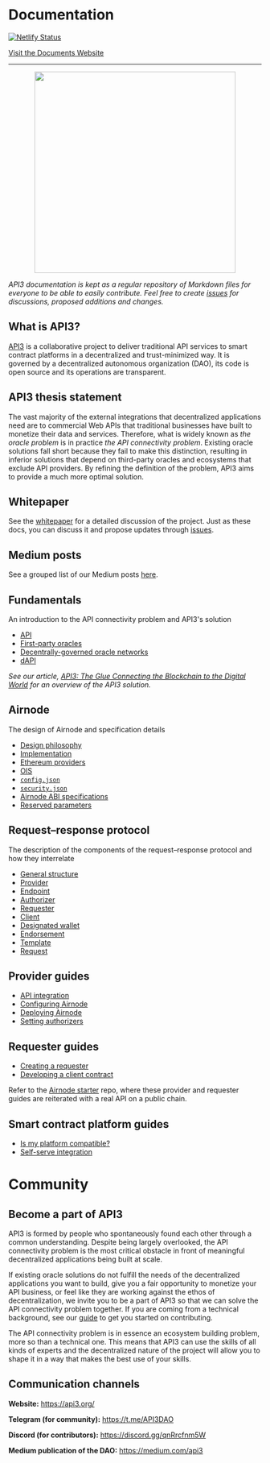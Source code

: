 # Documentation



[![Netlify Status](https://api.netlify.com/api/v1/badges/d4a76c59-4220-43f3-a512-a42dc58e758d/deploy-status)](https://app.netlify.com/sites/wyo-prod/deploys)

[Visit the Documents Website](https://wyo-prod.netlify.app/master/providers/introduction.html)

---

<p align="center">
  <img src="https://github.com/clc-group/api3-docs/raw/master/figures/api3.png" width="400" />
</p>

*API3 documentation is kept as a regular repository of Markdown files for everyone to be able to easily contribute.
Feel free to create [issues](https://github.com/api3dao/api3-docs/issues) for discussions, proposed additions and changes.*

## What is API3?

[API3](https://api3.org/) is a collaborative project to deliver traditional API services to smart contract platforms in a decentralized and trust-minimized way.
It is governed by a decentralized autonomous organization (DAO), its code is open source and its operations are transparent.

## API3 thesis statement

The vast majority of the external integrations that decentralized applications need are to commercial Web APIs that traditional businesses have built to monetize their data and services.
Therefore, what is widely known as *the oracle problem* is in practice *the API connectivity problem*.
Existing oracle solutions fall short because they fail to make this distinction, resulting in inferior solutions that depend on third-party oracles and ecosystems that exclude API providers.
By refining the definition of the problem, API3 aims to provide a much more optimal solution.

## Whitepaper

See the [whitepaper](https://raw.githubusercontent.com/api3dao/api3-whitepaper/master/api3-whitepaper.pdf) for a detailed discussion of the project.
Just as these docs, you can discuss it and propose updates through [issues](https://github.com/api3dao/api3-whitepaper/issues).

## Medium posts

See a grouped list of our Medium posts [here](/medium.md).

## Fundamentals

An introduction to the API connectivity problem and API3's solution

- [API](/fundamentals/api.md)
- [First-party oracles](/fundamentals/first-party-oracles.md)
- [Decentrally-governed oracle networks](/fundamentals/decentrally-governed-oracle-networks.md)
- [dAPI](/fundamentals/dapi.md)

*See our article, [API3: The Glue Connecting the Blockchain to the Digital World](https://medium.com/api3/api3-the-glue-connecting-the-blockchain-to-the-digital-world-129e61ec598f) for an overview of the API3 solution.*

## Airnode

The design of Airnode and specification details

- [Design philosophy](/airnode/design-philosophy.md)
- [Implementation](/airnode/implementation.md)
- [Ethereum providers](/airnode/ethereum-providers.md)
- [OIS](/airnode/ois.md)
- [`config.json`](/airnode/config-json.md)
- [`security.json`](/airnode/security-json.md)
- [Airnode ABI specifications](/airnode/airnode-abi-specifications.md)
- [Reserved parameters](/airnode/reserved-parameters.md)

## Request–response protocol

The description of the components of the request–response protocol and how they interrelate

- [General structure](/request-response-protocol/general-structure.md)
- [Provider](/request-response-protocol/provider.md)
- [Endpoint](/request-response-protocol/endpoint.md)
- [Authorizer](/request-response-protocol/authorizer.md)
- [Requester](/request-response-protocol/requester.md)
- [Client](/request-response-protocol/client.md)
- [Designated wallet](/request-response-protocol/designated-wallet.md)
- [Endorsement](/request-response-protocol/endorsement.md)
- [Template](/request-response-protocol/template.md)
- [Request](/request-response-protocol/request.md)

## Provider guides

- [API integration](/provider-guides/api-integration.md)
- [Configuring Airnode](/provider-guides/configuring-airnode.md)
- [Deploying Airnode](/provider-guides/deploying-airnode.md)
- [Setting authorizers](/provider-guides/setting-authorizers.md)

## Requester guides

- [Creating a requester](/requester-guides/creating-a-requester.md)
- [Developing a client contract](/requester-guides/developing-a-client-contract.md)

Refer to the [Airnode starter](https://github.com/api3dao/airnode-starter) repo, where these provider and requester guides are reiterated with a real API on a public chain.

## Smart contract platform guides

- [Is my platform compatible?](/smart-contract-platform-guides/is-my-platform-compatible.md)
- [Self-serve integration](/smart-contract-platform-guides/self-serve%20integration.md)

# Community

## Become a part of API3

API3 is formed by people who spontaneously found each other through a common understanding.
Despite being largely overlooked, the API connectivity problem is the most critical obstacle in front of meaningful decentralized applications being built at scale.

If existing oracle solutions do not fulfill the needs of the decentralized applications you want to build, give you a fair opportunity to monetize your API business, or feel like they are working against the ethos of decentralization, we invite you to be a part of API3 so that we can solve the API connectivity problem together.
If you are coming from a technical background, see our [guide](/CONTRIBUTING.md) to get you started on contributing.

The API connectivity problem is in essence an ecosystem building problem, more so than a technical one.
This means that API3 can use the skills of all kinds of experts and the decentralized nature of the project will allow you to shape it in a way that makes the best use of your skills.

## Communication channels

**Website:** https://api3.org/

**Telegram (for community):** https://t.me/API3DAO

**Discord (for contributors):** https://discord.gg/qnRrcfnm5W

**Medium publication of the DAO:** https://medium.com/api3